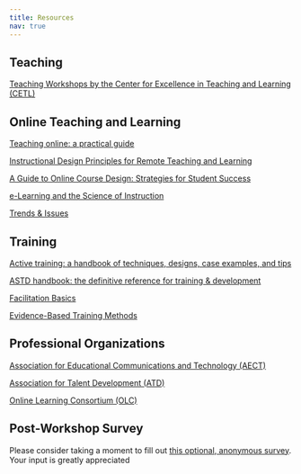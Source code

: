 ```yaml
---
title: Resources
nav: true
---
```


## Teaching
<i class="fa fa-link"></i> <a href="https://www.webpages.uidaho.edu/cetl/workshops/" target="_blank">Teaching Workshops by the Center for Excellence in Teaching and Learning (CETL)</a>

## Online Teaching and Learning 
<i class="fa fa-book"></i> <a href="https://alliance-primo.hosted.exlibrisgroup.com/permalink/f/m1uotc/CP51292762730001451" target="_blank">Teaching online: a practical guide</a>

<i class="fa fa-link"></i> <a href="https://www.fi.ncsu.edu/resources/instructional-design-principles-for-remote-teaching-and-learning/" target="_blank">Instructional Design Principles for Remote Teaching and Learning</a>

<i class="fa fa-book"></i> <a href="https://alliance-primo.hosted.exlibrisgroup.com/permalink/f/m1uotc/CP51248643820001451" target="_blank">A Guide to Online Course Design: Strategies for Student Success</a>

<i class="fa fa-book"></i> <a href="https://alliance-primo.hosted.exlibrisgroup.com/permalink/f/m1uotc/CP71248634710001451" target="_blank">e-Learning and the Science of Instruction</a>

<i class="fa fa-podcast"></i> <a href="https://trendsandissues.com/" target="_blank">Trends & Issues</a>

## Training
<i class="fa fa-book"></i> <a href="https://alliance-primo.hosted.exlibrisgroup.com/permalink/f/m1uotc/CP51248529910001451" target="_blank">Active training: a handbook of techniques, designs, case examples, and tips</a>

<i class="fa fa-book"></i> <a href="https://alliance-primo.hosted.exlibrisgroup.com/permalink/f/1bsq4kj/TN_cdi_safari_books_9781607285618" target="_blank">ASTD handbook: the definitive reference for training & development</a>

<i class="fa fa-book"></i> <a href="https://alliance-primo.hosted.exlibrisgroup.com/permalink/f/m1uotc/CP71317290090001451" target="_blank">Facilitation Basics</a>

<i class="fa fa-book"></i> <a href="https://alliance-primo.hosted.exlibrisgroup.com/permalink/f/1bsq4kj/TN_cdi_safari_books_9781949036589" target="_blank">Evidence-Based Training Methods</a>

## Professional Organizations 
<i class="fa fa-link"></i><a href="http://www.aect.org/" target="_blank">Association for Educational Communications and Technology (AECT)</a>

<i class="fa fa-link"></i><a href="https://www.td.org/" target="_blank">Association for Talent Development (ATD)</a>

<i class="fa fa-link"></i><a href="http://onlinelearningconsortium.org/" target="_blank">Online Learning Consortium (OLC)</a>

## Post-Workshop Survey
Please consider taking a moment to fill out [this optional, anonymous survey](https://uidaho.co1.qualtrics.com/jfe/form/SV_896L3kppowCEN6K). Your input is greatly appreciated <i class="far fa-smile"></i>
